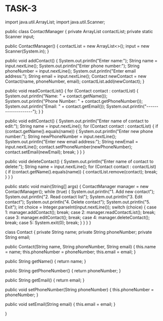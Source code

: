 # TASK-3
import java.util.ArrayList;
import java.util.Scanner;

public class ContactManager {
  private ArrayList<Contact> contactList;
  private static Scanner input;

  public ContactManager() {
    contactList = new ArrayList<>();
    input = new Scanner(System.in);
  }

  public void addContact() {
    System.out.println("Enter name:");
    String name = input.nextLine();
    System.out.println("Enter phone number:");
    String phoneNumber = input.nextLine();
    System.out.println("Enter email address:");
    String email = input.nextLine();
    Contact newContact = new Contact(name, phoneNumber, email);
    contactList.add(newContact);
  }

  public void readContactList() {
    for (Contact contact : contactList) {
      System.out.println("Name: " + contact.getName());
      System.out.println("Phone Number: " + contact.getPhoneNumber());
      System.out.println("Email: " + contact.getEmail());
      System.out.println("--------------------");
    }
  }

  public void editContact() {
    System.out.println("Enter name of contact to edit:");
    String name = input.nextLine();
    for (Contact contact : contactList) {
      if (contact.getName().equals(name)) {
        System.out.println("Enter new phone number:");
        String newPhoneNumber = input.nextLine();
        System.out.println("Enter new email address:");
        String newEmail = input.nextLine();
        contact.setPhoneNumber(newPhoneNumber);
        contact.setEmail(newEmail);
        break;
      }
    }
  }

  public void deleteContact() {
    System.out.println("Enter name of contact to delete:");
    String name = input.nextLine();
    for (Contact contact : contactList) {
      if (contact.getName().equals(name)) {
        contactList.remove(contact);
        break;
      }
    }
  }

  public static void main(String[] args) {
    ContactManager manager = new ContactManager();
    while (true) {
      System.out.println("1. Add new contact");
      System.out.println("2. Read contact list");
      System.out.println("3. Edit contact");
      System.out.println("4. Delete contact");
      System.out.println("5. Exit");
      int choice = Integer.parseInt(input.nextLine());
      switch (choice) {
        case 1:
          manager.addContact();
          break;
        case 2:
          manager.readContactList();
          break;
        case 3:
          manager.editContact();
          break;
        case 4:
          manager.deleteContact();
          break;
        case 5:
          System.exit(0);
          break;
      }
    }
  }
}

class Contact {
  private String name;
  private String phoneNumber;
  private String email;

  public Contact(String name, String phoneNumber, String email) {
    this.name = name;
    this.phoneNumber = phoneNumber;
    this.email = email;
  }

  public String getName() {
    return name;
  }

  public String getPhoneNumber() {
    return phoneNumber;
  }

  public String getEmail() {
    return email;
  }

  public void setPhoneNumber(String phoneNumber) {
    this.phoneNumber = phoneNumber;
  }

  public void setEmail(String email) {
    this.email = email;
  }

}
